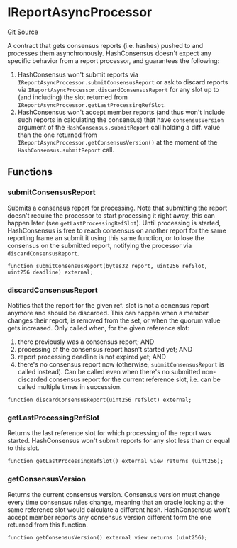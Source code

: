 # IReportAsyncProcessor
[Git Source](https://github.com/lidofinance/community-staking-module/blob/ef5c94eed5211bf6c350512cf569895da670f26c/src/lib/base-oracle/HashConsensus.sol)

A contract that gets consensus reports (i.e. hashes) pushed to and processes them
asynchronously.
HashConsensus doesn't expect any specific behavior from a report processor, and guarantees
the following:
1. HashConsensus won't submit reports via `IReportAsyncProcessor.submitConsensusReport` or ask
to discard reports via `IReportAsyncProcessor.discardConsensusReport` for any slot up to (and
including) the slot returned from `IReportAsyncProcessor.getLastProcessingRefSlot`.
2. HashConsensus won't accept member reports (and thus won't include such reports in calculating
the consensus) that have `consensusVersion` argument of the `HashConsensus.submitReport` call
holding a diff. value than the one returned from `IReportAsyncProcessor.getConsensusVersion()`
at the moment of the `HashConsensus.submitReport` call.


## Functions
### submitConsensusReport

Submits a consensus report for processing.
Note that submitting the report doesn't require the processor to start processing it right
away, this can happen later (see `getLastProcessingRefSlot`). Until processing is started,
HashConsensus is free to reach consensus on another report for the same reporting frame an
submit it using this same function, or to lose the consensus on the submitted report,
notifying the processor via `discardConsensusReport`.


```solidity
function submitConsensusReport(bytes32 report, uint256 refSlot, uint256 deadline) external;
```

### discardConsensusReport

Notifies that the report for the given ref. slot is not a conensus report anymore
and should be discarded. This can happen when a member changes their report, is removed
from the set, or when the quorum value gets increased.
Only called when, for the given reference slot:
1. there previously was a consensus report; AND
1. processing of the consensus report hasn't started yet; AND
2. report processing deadline is not expired yet; AND
3. there's no consensus report now (otherwise, `submitConsensusReport` is called instead).
Can be called even when there's no submitted non-discarded consensus report for the current
reference slot, i.e. can be called multiple times in succession.


```solidity
function discardConsensusReport(uint256 refSlot) external;
```

### getLastProcessingRefSlot

Returns the last reference slot for which processing of the report was started.
HashConsensus won't submit reports for any slot less than or equal to this slot.


```solidity
function getLastProcessingRefSlot() external view returns (uint256);
```

### getConsensusVersion

Returns the current consensus version.
Consensus version must change every time consensus rules change, meaning that
an oracle looking at the same reference slot would calculate a different hash.
HashConsensus won't accept member reports any consensus version different form the
one returned from this function.


```solidity
function getConsensusVersion() external view returns (uint256);
```


